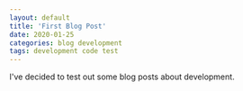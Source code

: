 ```yaml
---
layout: default
title: 'First Blog Post'
date: 2020-01-25
categories: blog development
tags: development code test
---
```


I've decided to test out some blog posts about development.